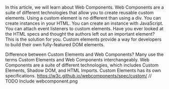 In this article, we will learn about Web Components. Web Components are a suite of different technologies that allow you to create reusable custom elements. Using a custom element is no different than using a div. You can create instances in your HTML. You can create an instance with JavaScript. You can attach event listeners to custom elements.
Have you ever looked at the HTML specs and thought the authors left out an important element? This is the solution for you. Custom elements provide a way for developers to build their own fully-featured DOM elements.

Difference between Custom Elements and Web Components?
Many use the terms Custom Elements and Web Components interchangeably. Web Components are a suite of different technologies, which includes Custom Elements, Shadow DOM, and HTML Imports. Custom Elements has its own specifications. https://w3c.github.io/webcomponents/spec/custom/
// TODO Include webcomponent.png

